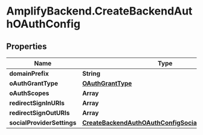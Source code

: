 # AmplifyBackend.CreateBackendAuthOAuthConfig

## Properties

Name | Type | Description | Notes
------------ | ------------- | ------------- | -------------
**domainPrefix** | **String** |  | [optional] 
**oAuthGrantType** | [**OAuthGrantType**](OAuthGrantType.md) |  | 
**oAuthScopes** | **Array** |  | 
**redirectSignInURIs** | **Array** |  | 
**redirectSignOutURIs** | **Array** |  | 
**socialProviderSettings** | [**CreateBackendAuthOAuthConfigSocialProviderSettings**](CreateBackendAuthOAuthConfigSocialProviderSettings.md) |  | [optional] 


